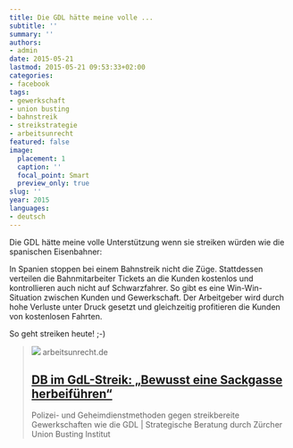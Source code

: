 ```yaml
---
title: Die GDL hätte meine volle ...
subtitle: ''
summary: ''
authors:
- admin
date: 2015-05-21
lastmod: 2015-05-21 09:53:33+02:00
categories:
- facebook
tags:
- gewerkschaft
- union busting
- bahnstreik
- streikstrategie
- arbeitsunrecht
featured: false
image:
  placement: 1
  caption: ''
  focal_point: Smart
  preview_only: true
slug: ''
year: 2015
languages:
- deutsch
---
```


Die GDL hätte meine volle Unterstützung wenn sie streiken würden wie die spanischen Eisenbahner:

In Spanien stoppen bei einem Bahnstreik nicht die Züge. Stattdessen verteilen die Bahnmitarbeiter Tickets an die Kunden kostenlos und kontrollieren auch nicht auf Schwarzfahrer. So gibt es eine Win-Win-Situation zwischen Kunden und Gewerkschaft. Der Arbeitgeber wird durch hohe Verluste unter Druck gesetzt und gleichzeitig profitieren die Kunden von kostenlosen Fahrten. 

So geht streiken heute! ;-)
> [![](https://arbeitsunrecht.de/wp-content/uploads/2015/03/1990-11-28_Berlin-Ostbahnhof_Reichsbahnstreik_cut300pxl.jpg)](http://arbeitsunrecht.de/deutsche-bahn-im-gdl-streik_bewusst-eine-sackgasse-herbeifuehren/)
> arbeitsunrecht.de
> ## [DB im GdL-Streik: „Bewusst eine Sackgasse herbeiführen“](http://arbeitsunrecht.de/deutsche-bahn-im-gdl-streik_bewusst-eine-sackgasse-herbeifuehren/)
>
>Polizei- und Geheimdienstmethoden gegen streikbereite Gewerkschaften wie die GDL | Strategische Beratung durch Zürcher Union Busting Institut